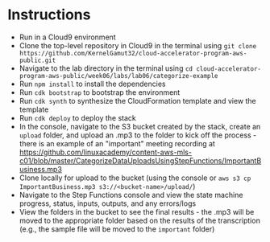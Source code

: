 # Instructions

* Run in a Cloud9 environment
* Clone the top-level repository in Cloud9 in the terminal using `git clone https://github.com/KernelGamut32/cloud-accelerator-program-aws-public.git`
* Navigate to the lab directory in the terminal using `cd cloud-accelerator-program-aws-public/week06/labs/lab06/categorize-example`
* Run `npm install` to install the dependencies
* Run `cdk bootstrap` to bootstrap the environment
* Run `cdk synth` to synthesize the CloudFormation template and view the template
* Run `cdk deploy` to deploy the stack
* In the console, navigate to the S3 bucket created by the stack, create an `upload` folder, and upload an .mp3 to the folder to kick off the process - there is an example of an "important" meeting recording at https://github.com/linuxacademy/content-aws-mls-c01/blob/master/CategorizeDataUploadsUsingStepFunctions/ImportantBusiness.mp3
* Clone locally for upload to the bucket (using the console or `aws s3 cp ImportantBusiness.mp3 s3://<bucket-name>/upload/`)
* Navigate to the Step Functions console and view the state machine progress, status, inputs, outputs, and any errors/logs
* View the folders in the bucket to see the final results - the .mp3 will be moved to the appropriate folder based on the results of the transcription (e.g., the sample file will be moved to the `important` folder)
